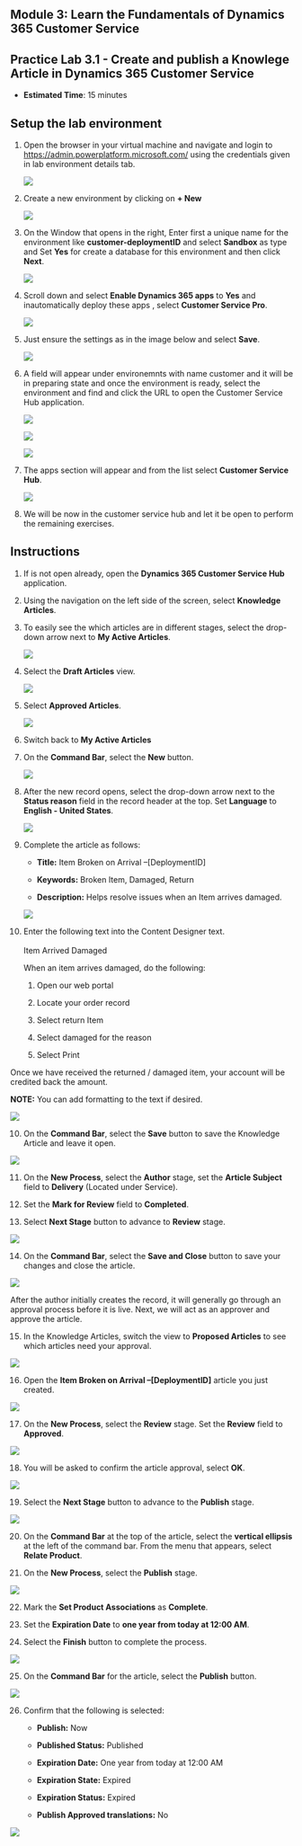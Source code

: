 ## Module 3: Learn the Fundamentals of Dynamics 365 Customer Service

## Practice Lab 3.1 - Create and publish a Knowlege Article in Dynamics 365 Customer Service

  - **Estimated Time**: 15 minutes

## Setup the lab environment

1. Open the browser in your virtual machine and navigate and login to https://admin.powerplatform.microsoft.com/ using the credentials given in lab environment details tab.

    ![](../images/intro-1.png)

2. Create a new environment by clicking on **+ New**

    ![](../images/module4/lab1/setup/1.png)
    
3. On the Window that opens in the right, Enter first a unique name for the environment like **customer-deploymentID** and select **Sandbox** as type and Set **Yes** for create a database for this environment and then click **Next**.

    ![](../images/module3/setup/1.png)
    
4. Scroll down and select **Enable Dynamics 365 apps** to **Yes** and inautomatically deploy these apps , select **Customer Service Pro**.

    ![](../images/module3/setup/2.png)

5. Just ensure the settings as in the image below and select **Save**.

    ![](../images/module3/setup/3.png)

6. A field will appear under environemnts with name customer and it will be in preparing state and once the environment is ready, select the environment and find and click the URL to open the Customer Service Hub application.

    ![](../images/module3/setup/4.png)
    
    ![](../images/module3/setup/5.png)
    
    ![](../images/module3/setup/6.png)
 
7. The apps section will appear and from the list select **Customer Service Hub**.

    ![](../images/module3/setup/7.png)
    
8. We will be now in the customer service hub and let it be open to perform the remaining exercises.

## Instructions

1. If is not open already, open the **Dynamics 365 Customer Service Hub** application. 

2. Using the navigation on the left side of the screen, select **Knowledge Articles**.

3. To easily see the which articles are in different stages, select the drop-down arrow next to **My Active Articles**.

    ![](../images/module3/lab1/4.png)

4. Select the **Draft Articles** view.

    ![](../images/module3/lab1/5.png)

5. Select **Approved Articles**.

    ![](../images/module3/lab1/6.png)

6. Switch back to **My Active Articles**

7. On the **Command Bar**, select the **New** button.

    ![](../images/module3/lab1/7.png)

8. After the new record opens, select the drop-down arrow next to the **Status reason** field in the record header at the top. Set **Language** to **English - United States**.

    ![](../images/module3/lab1/8.png)

8. Complete the article as follows:

	- **Title:** Item Broken on Arrival –[DeploymentID]

	- **Keywords:** Broken Item, Damaged, Return

	- **Description:** Helps resolve issues when an Item arrives damaged. 

    ![](../images/module3/lab1/9.png)
    
9. Enter the following text into the Content Designer text.   
‎  
‎	Item Arrived Damaged

	When an item arrives damaged, do the following:

	1. Open our web portal

	2. Locate your order record

	3. Select return Item

	4. Select damaged for the reason

	5. Select Print

Once we have received the returned / damaged item, your account will be credited back the amount.

**NOTE:** You can add formatting to the text if desired. 

   ![](../images/module3/lab1/10.png)

10. On the **Command Bar**, select the **Save** button to save the Knowledge Article and leave it open.

   ![](../images/module3/lab1/11.png)

11. On the **New Process**, select the **Author** stage, set the **Article Subject** field to **Delivery** (Located under Service). 

12. Set the **Mark for Review** field to **Completed**.

13. Select **Next Stage** button to advance to **Review** stage.

   ![](../images/module3/lab1/12.png)

14. On the **Command Bar**, select the **Save and Close** button to save your changes and close the article.

   ![](../images/module3/lab1/13.png)

After the author initially creates the record, it will generally go through an approval process before it is live. Next, we will act as an approver and approve the article. 

15. In the Knowledge Articles, switch the view to **Proposed Articles** to see which articles need your approval.

   ![](../images/module3/lab1/14.png)

16. Open the **Item Broken on Arrival –[DeploymentID]** article you just created.

   ![](../images/module3/lab1/15.png)

17. On the **New Process**, select the **Review** stage. Set the **Review** field to **Approved**.

   ![](../images/module3/lab1/16.png)

18. You will be asked to confirm the article approval, select **OK**. 

   ![](../images/module3/lab1/17.png)

19. Select the **Next Stage** button to advance to the **Publish** stage. 

   ![](../images/module3/lab1/18.png)

20. On the **Command Bar** at the top of the article, select the **vertical ellipsis** at the left of the command bar. From the menu that appears, select **Relate Product**.  

21. On the **New Process**, select the **Publish** stage. 

   ![](../images/module3/lab1/20.png)

22. Mark the **Set Product Associations** as **Complete**. 

23. Set the **Expiration Date** to **one year from today at 12:00 AM**. 

24. Select the **Finish** button to complete the process. 

   ![](../images/module3/lab1/21.png)

25. On the **Command Bar** for the article, select the **Publish** button. 

   ![](../images/module3/lab1/22.png)

26. Confirm that the following is selected:

	- **Publish:** Now

	- **Published Status:** Published

	- **Expiration Date:** One year from today at 12:00 AM

	- **Expiration State:** Expired

	- **Expiration Status:** Expired

	- **Publish Approved translations:** No

   ![](../images/module3/lab1/23.png)
